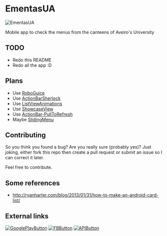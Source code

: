 EmentasUA
=========

![EmentasUA](https://raw.github.com/renato-almeida/EmentasUA/master/images/icon.png)


Mobile app to check the menus from the canteens of Aveiro's University

## TODO

*   Redo this README
*   Redo all the app :D


## Plans

* Use [RoboGuice](https://github.com/roboguice/roboguice)
* Use [ActionBarSherlock](http://actionbarsherlock.com/)
* Use [ListViewAnimations](https://github.com/nhaarman/ListViewAnimations)
* Use [ShowcaseView](https://github.com/Espiandev/ShowcaseView)
* Use [ActionBar-PullToRefresh](https://github.com/chrisbanes/ActionBar-PullToRefresh)
* Maybe [SlidingMenu](https://github.com/jfeinstein10/SlidingMenu)

## Contributing

So you think you found a bug? Are you really sure (probably yes)? Just joking, either fork this repo then create a pull request or submit an issue so I can correct it later.

Feel free to contribute.

## Some references
* http://ryanharter.com/blog/2013/01/31/how-to-make-an-android-card-list/


## External links


[![GooglePlayButton](https://raw.github.com/renato-almeida/EmentasUA/master/images/GooglePlayButton.png)](https://play.google.com/store/apps/details?id=org.ementasua)
[![FBButton](https://raw.github.com/renato-almeida/EmentasUA/master/images/fb.png)](https://www.facebook.com/EmentasUA)
[![APIButton](https://raw.github.com/renato-almeida/EmentasUA/master/images/api.png)](http://api.web.ua.pt/)

